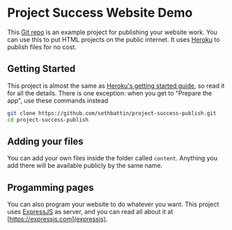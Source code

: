 Project Success Website Demo
============================

This [Git repo](what-is-git) is an example project for publishing your website work.  You can use this to put HTML projects on the public internet.  It uses [Heroku](heroku) to publish files for no cost.

Getting Started
---------------
This project is almost the same as [Heroku's getting started guide](installing), so read it for all the details.  There is one exception: when you get to "Prepare the app", use these commands instead
```sh
git clone https://github.com/sethbattin/project-success-publish.git
cd project-success-publish
```

Adding your files
-----------------
You can add your own files inside the folder called `content`.  Anything you add there will be available publicly by the same name.

Progamming pages
----------------
You can also program your website to do whatever you want.  This project uses [ExpressJS](expressjs) as server, and you can read all about it at [https://expressjs.com](expressjs).


[what-is-git]: https://git-scm.com/video/what-is-git
[heroku]: https://devcenter.heroku.com/i
[installing]: https://devcenter.heroku.com/articles/getting-started-with-nodejs#set-up
[expressjs]: https://expressjs.com
